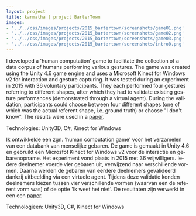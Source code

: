 ```yaml
---
layout: project
title: karmaṭha | project BarterTown
images: 
- '../../css/images/projects/2015_bartertown/screenshots/game01.png'
- '../../css/images/projects/2015_bartertown/screenshots/game02.png'
- '../../css/images/projects/2015_bartertown/screenshots/game03.png'
- '../../css/images/projects/2015_bartertown/screenshots/intro0.png'
---
```


<section class="content-block multi-lang-block">
    <div lang="en">
        <p>
                I developed a 'human computation' game to facilitate the collection of a data corpus of humans performing various gestures. The game was created using the Unity 4.6 game engine and uses a Microsoft Kinect for Windows v2 for interaction and gesture capturing. It was tested during an experiment in 2015 with 36 voluntary participants. They each performed four gestures referring to different shapes, after which they had to validate existing gesture performances (demonstrated through a virtual agent). During the validation, participants could choose between four different shapes (one of which was the actual referent shape, i.e. ground truth) or choose "I don't know". The results were used in a <a href="http://mediatechnology.leiden.edu/research/theses/bartertown-human-computation-game-to-create-a-dataset-of-iconic-gestures">paper</a>.
        </p>
        <p>
                Technologies: Unity3D, C#, Kinect for Windows    
        </p>
    </div>
    <div lang="nl">
        <p>
                Ik ontwikkelde een zgn. 'human computation game' voor het verzamelen van een databank van menselijke gebaren. De game is gemaakt in Unity 4.6 en gebruikt een Microsfot Kinect for Windows v2 voor de interactie en gebarenopname. Het experiment vond plaats in 2015 met 36 vrijwilligers. Iedere deelnemer voerde vier gebaren uit, verwijzend naar verschillende vormen. Daarna werden de gebaren van eerdere deelnemers gevalideerd dankzij uitbeelding via een virtuele agent. Tijdens deze validatie konden deelnemers kiezen tussen vier verschillende vormen (waarvan een de referent vorm was) of de optie 'Ik weet het niet'. De resultaten zijn verwerkt in een een <a href="http://mediatechnology.leiden.edu/research/theses/bartertown-human-computation-game-to-create-a-dataset-of-iconic-gestures">paper</a>.
        </p>
        <p>
                Technologieen: Unity3D, C#, Kinect for Windows    
        </p>
    </div>
</section>
